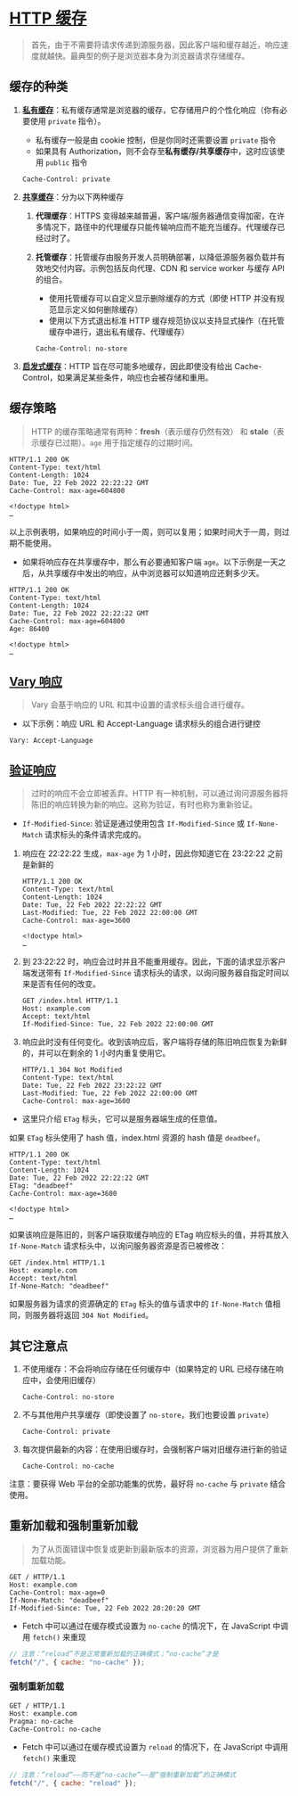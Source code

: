 # [HTTP 缓存](https://developer.mozilla.org/zh-CN/docs/Web/HTTP/Caching)

>首先，由于不需要将请求传递到源服务器，因此客户端和缓存越近，响应速度就越快。最典型的例子是浏览器本身为浏览器请求存储缓存。

## 缓存的种类

1. [**私有缓存**](https://developer.mozilla.org/zh-CN/docs/Web/HTTP/Caching#%E7%A7%81%E6%9C%89%E7%BC%93%E5%AD%98)：私有缓存通常是浏览器的缓存，它存储用户的个性化响应（你有必要使用 `private` 指令）。
   * 私有缓存一般是由 cookie 控制，但是你同时还需要设置 `private` 指令
   * 如果具有 Authorization，则不会存至**私有缓存/共享缓存**中，这时应该使用 `public` 指令

   ```http
   Cache-Control: private
   ```

2. [**共享缓存**](https://developer.mozilla.org/zh-CN/docs/Web/HTTP/Caching#%E5%85%B1%E4%BA%AB%E7%BC%93%E5%AD%98)：分为以下两种缓存
   1. **代理缓存**：HTTPS 变得越来越普遍，客户端/服务器通信变得加密，在许多情况下，路径中的代理缓存只能传输响应而不能充当缓存。代理缓存已经过时了。
   2. **托管缓存**：托管缓存由服务开发人员明确部署，以降低源服务器负载并有效地交付内容。示例包括反向代理、CDN 和 service worker 与缓存 API 的组合。
      * 使用托管缓存可以自定义显示删除缓存的方式（即使 HTTP 并没有规范显示定义如何删除缓存）
      * 使用以下方式退出标准 HTTP 缓存规范协议以支持显式操作（在托管缓存中进行，退出私有缓存、代理缓存）

      ```http
      Cache-Control: no-store
      ```

3. [**启发式缓存**](https://developer.mozilla.org/zh-CN/docs/Web/HTTP/Caching#%E5%90%AF%E5%8F%91%E5%BC%8F%E7%BC%93%E5%AD%98)：HTTP 旨在尽可能多地缓存，因此即使没有给出 Cache-Control，如果满足某些条件，响应也会被存储和重用。

## 缓存策略

> HTTP 的缓存策略通常有两种：**fresh**（表示缓存仍然有效） 和 **stale**（表示缓存已过期）。`age` 用于指定缓存的过期时间。

```http
HTTP/1.1 200 OK
Content-Type: text/html
Content-Length: 1024
Date: Tue, 22 Feb 2022 22:22:22 GMT
Cache-Control: max-age=604800

<!doctype html>
…
```

以上示例表明，如果响应的时间小于一周，则可以复用；如果时间大于一周，则过期不能使用。

* 如果将响应存在共享缓存中，那么有必要通知客户端 `age`。以下示例是一天之后，从共享缓存中发出的响应，从中浏览器可以知道响应还剩多少天。

```http
HTTP/1.1 200 OK
Content-Type: text/html
Content-Length: 1024
Date: Tue, 22 Feb 2022 22:22:22 GMT
Cache-Control: max-age=604800
Age: 86400

<!doctype html>
…
```

## [Vary 响应](https://developer.mozilla.org/zh-CN/docs/Web/HTTP/Caching#vary_%E5%93%8D%E5%BA%94)

> Vary 会基于响应的 URL 和其中设置的请求标头组合进行缓存。

* 以下示例：响应 URL 和 Accept-Language 请求标头的组合进行键控

```http
Vary: Accept-Language
```

## [验证响应](https://developer.mozilla.org/zh-CN/docs/Web/HTTP/Caching#%E9%AA%8C%E8%AF%81%E5%93%8D%E5%BA%94)

> 过时的响应不会立即被丢弃。HTTP 有一种机制，可以通过询问源服务器将陈旧的响应转换为新的响应。这称为验证，有时也称为重新验证。

* `If-Modified-Since`: 验证是通过使用包含 `If-Modified-Since` 或 `If-None-Match` 请求标头的条件请求完成的。

1. 响应在 22:22:22 生成，`max-age` 为 1 小时，因此你知道它在 23:22:22 之前是新鲜的

   ```http
   HTTP/1.1 200 OK
   Content-Type: text/html
   Content-Length: 1024
   Date: Tue, 22 Feb 2022 22:22:22 GMT
   Last-Modified: Tue, 22 Feb 2022 22:00:00 GMT
   Cache-Control: max-age=3600
   
   <!doctype html>
   …
   ```

2. 到 23:22:22 时，响应会过时并且不能重用缓存。因此，下面的请求显示客户端发送带有 `If-Modified-Since` 请求标头的请求，以询问服务器自指定时间以来是否有任何的改变。

   ```http
   GET /index.html HTTP/1.1
   Host: example.com
   Accept: text/html
   If-Modified-Since: Tue, 22 Feb 2022 22:00:00 GMT
   ```

3. 响应此时没有任何变化。收到该响应后，客户端将存储的陈旧响应恢复为新鲜的，并可以在剩余的 1 小时内重复使用它。

   ```http
   HTTP/1.1 304 Not Modified
   Content-Type: text/html
   Date: Tue, 22 Feb 2022 23:22:22 GMT
   Last-Modified: Tue, 22 Feb 2022 22:00:00 GMT
   Cache-Control: max-age=3600
   ```

* 这里只介绍 `ETag` 标头，它可以是服务器端生成的任意值。

如果 `ETag` 标头使用了 hash 值，index.html 资源的 hash 值是 `deadbeef`。

```http
HTTP/1.1 200 OK
Content-Type: text/html
Content-Length: 1024
Date: Tue, 22 Feb 2022 22:22:22 GMT
ETag: "deadbeef"
Cache-Control: max-age=3600

<!doctype html>
…
```

如果该响应是陈旧的，则客户端获取缓存响应的 ETag 响应标头的值，并将其放入 `If-None-Match` 请求标头中，以询问服务器资源是否已被修改：

```http
GET /index.html HTTP/1.1
Host: example.com
Accept: text/html
If-None-Match: "deadbeef"
```

如果服务器为请求的资源确定的 `ETag` 标头的值与请求中的 `If-None-Match` 值相同，则服务器将返回 `304 Not Modified`。

## 其它注意点

1. 不使用缓存：不会将响应存储在任何缓存中（如果特定的 URL 已经存储在响应中，会使用旧缓存）

   ```http
   Cache-Control: no-store
   ```

2. 不与其他用户共享缓存（即使设置了 `no-store`，我们也要设置 `private`）

   ```http
   Cache-Control: private
   ```

3. 每次提供最新的内容：在使用旧缓存时，会强制客户端对旧缓存进行新的验证

   ```http
   Cache-Control: no-cache
   ```

注意：要获得 Web 平台的全部功能集的优势，最好将 `no-cache` 与 `private` 结合使用。

## 重新加载和强制重新加载

> 为了从页面错误中恢复或更新到最新版本的资源，浏览器为用户提供了重新加载功能。

```http
GET / HTTP/1.1
Host: example.com
Cache-Control: max-age=0
If-None-Match: "deadbeef"
If-Modified-Since: Tue, 22 Feb 2022 20:20:20 GMT
```

* Fetch 中可以通过在缓存模式设置为 `no-cache` 的情况下，在 JavaScript 中调用 `fetch()` 来重现

```js
// 注意：“reload”不是正常重新加载的正确模式；“no-cache”才是
fetch("/", { cache: "no-cache" });
```

### 强制重新加载

```http
GET / HTTP/1.1
Host: example.com
Pragma: no-cache
Cache-Control: no-cache
```

* Fetch 中可以通过在缓存模式设置为 `reload` 的情况下，在 JavaScript 中调用 `fetch()` 来重现

```js
// 注意：“reload”——而不是“no-cache”——是“强制重新加载”的正确模式
fetch("/", { cache: "reload" });
```
